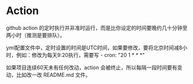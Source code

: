 # Action

github action 的定时执行并非准时运行，而是比你设定的时间要晚约几十分钟至两小时（推测是要排队）。

yml配置文件中，定时设置的时间是UTC时间，如果要修改，要将北京时间减8小时，例如：修改为每天9:20执行，需要写 - cron: "20 1 * * *"

如果项目连续60天未有任何改动，action 会被终止，所以每隔一段时间要有变动，比如改一改 README.md 文件。
